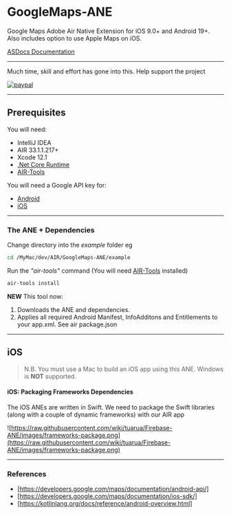 # GoogleMaps-ANE

Google Maps Adobe Air Native Extension for iOS 9.0+ and Android 19+. Also includes option to use Apple Maps on iOS.   

[ASDocs Documentation](https://tuarua.github.io/asdocs/googlemapsane/)   

-------------

Much time, skill and effort has gone into this. Help support the project

[![paypal](https://www.paypalobjects.com/en_US/i/btn/btn_donateCC_LG.gif)](https://www.paypal.com/cgi-bin/webscr?cmd=_s-xclick&hosted_button_id=5UR2T52J633RC)

-------------

## Prerequisites

You will need:

- IntelliJ IDEA
- AIR 33.1.1.217+
- Xcode 12.1
- [.Net Core Runtime](https://dotnet.microsoft.com/download/dotnet-core/3.1)
- [AIR-Tools](https://github.com/tuarua/AIR-Tools/)

You will need a Google API key for:
- [Android](https://developers.google.com/maps/documentation/android-api/signup)
- [iOS](https://developers.google.com/maps/documentation/ios-sdk/get-api-key)
 
 -------------
 
 
 ### The ANE + Dependencies

 Change directory into the _example_ folder eg

 ```bash
 cd /MyMac/dev/AIR/GoogleMaps-ANE/example
 ```

 Run the _"air-tools"_ command (You will need [AIR-Tools](https://github.com/tuarua/AIR-Tools/) installed)

 ```bash
 air-tools install
 ```

**NEW** This tool now: 

1. Downloads the ANE and dependencies.
1. Applies all required Android Manifest, InfoAdditons and Entitlements to your app.xml. See air package.json

-------------

## iOS

>N.B. You must use a Mac to build an iOS app using this ANE. Windows is **NOT** supported.

#### iOS: Packaging Frameworks Dependencies

The iOS ANEs are written in Swift. We need to package the Swift libraries (along with a couple of dynamic frameworks) with our AIR app

![https://raw.githubusercontent.com/wiki/tuarua/Firebase-ANE/images/frameworks-package.png](https://raw.githubusercontent.com/wiki/tuarua/Firebase-ANE/images/frameworks-package.png)


-------------


### References
* [https://developers.google.com/maps/documentation/android-api/]
* [https://developers.google.com/maps/documentation/ios-sdk/]
* [https://kotlinlang.org/docs/reference/android-overview.html] 
